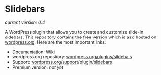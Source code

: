 # Slidebars
_current version: 0.4_

A WordPress plugin that allows you to create and customize slide-in sidebars. This repository contains the free version which is also hosted on [wordpress.org](https://wordpress.org/plugins/wk-slidebars). Here are the most important links:

* Documentation: [Wiki](https://github.com/webkinder/slidebars/wiki)
* wordpress.org repository: [wordpress.org/plugins/slidebars](https://wordpress.org/plugins/slidebars)
* Support: [wordpress.org/support/plugin/slidebars](https://wordpress.org/support/plugin/slidebars)
* Premium version: *not yet*
